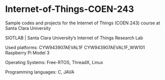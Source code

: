 # Internet-of-Things-COEN-243
Sample codes and projects for the Internet of Things (COEN 243) course at Santa Clara University

SIOTLAB | Santa Clara University’s Internet of Things Research Lab

Used platforms:
CYW943907AEVAL1F
CYW943907AEVAL1F_WW101
Raspberry Pi Model 3

Operating Systems: Free-RTOS, ThreadX, Linux

Programming languages: C, JAVA
